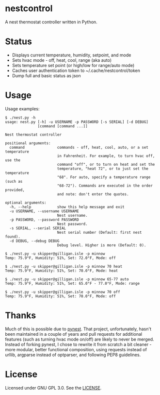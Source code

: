 nestcontrol
===========

A nest thermostat controller written in Python.

Status
======

* Displays current temperature, humidity, setpoint, and mode
* Sets hvac mode - off, heat, cool, range (aka auto)
* Sets temperature set point (or high/low for range/auto mode)
* Caches user authentication token to ~/.cache/nestcontrol/token
* Dump full and basic status as json

Usage
=====

Usage examples:

```
$ ./nest.py -h
usage: nest.py [-h] -u USERNAME -p PASSWORD [-s SERIAL] [-d DEBUG]
               [command [command ...]]

Nest thermostat controller

positional arguments:
  command               commands - off, heat, cool, auto, or a set temperature
                        in Fahrenheit. For example, to turn hvac off, use the
                        command "off", or to turn on heat and set the
                        temperature, "heat 72", or to just set the temperature
                        "68". For auto, specify a temperature range (such as
                        "68-72"). Commands are executed in the order provided,
                        and note: don't enter the quotes.

optional arguments:
  -h, --help            show this help message and exit
  -u USERNAME, --username USERNAME
                        Nest username.
  -p PASSWORD, --password PASSWORD
                        Nest password.
  -s SERIAL, --serial SERIAL
                        Nest serial number (Default: first nest found).
  -d DEBUG, --debug DEBUG
                        Debug level. Higher is more (Default: 0).

$ ./nest.py -u skipper@gilligan.isle -p minnow
Temp: 75.9°F, Humidity: 51%, Set: 72.0°F, Mode: off                     

$ ./nest.py -u skipper@gilligan.isle -p minnow 70 heat
Temp: 75.9°F, Humidity: 51%, Set: 70.0°F, Mode: heat

$ ./nest.py -u skipper@gilligan.isle -p minnow 65-77 auto
Temp: 75.9°F, Humidity: 51%, Set: 65.0°F - 77.0°F, Mode: range          

$ ./nest.py -u skipper@gilligan.isle -p minnow 70 off
Temp: 75.9°F, Humidity: 51%, Set: 70.0°F, Mode: off

```

Thanks
======

Much of this is possible due to [pynest](https://github.com/smbaker/pynest). That project, unfortunately, hasn't been
maintained in a couple of years and pull requests for additional features (such as turning hvac mode on/off) are likely
to never be merged. Instead of forking pynest, I chose to rewrite it from scratch a bit cleaner - more modular, better
functional composition, using requests instead of urllib, argparse instead of optparser, and following PEP8 guidelines.

License
=======

Licensed under GNU GPL 3.0. See the [LICENSE](https://github.com/scotte/nestcontrol/blob/master/LICENSE).
